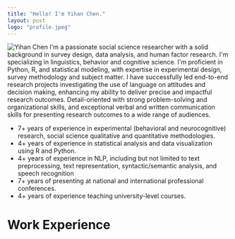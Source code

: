 ```yaml
---
title: "Hello! I'm Yihan Chen."
layout: post
logo: "profile.jpeg"
---
```

![Yihan Chen](profile.jpeg) 
I'm a passionate social science researcher with a solid background in survey design, data analysis, and human factor research. I'm specializing in linguistics, behavior and cognitive science. I'm proficient in Python, R, and statistical modeling, with expertise in experimental design, survey methodology and subject matter. I have successfully led end-to-end research projects investigating the use of language on attitudes and decision making, enhancing my ability to deliver precise and impactful research outcomes. Detail-oriented with strong problem-solving and organizational skills, and exceptional verbal and written communication skills for presenting research outcomes to a wide range of audiences.

- 7+ years of experience in experimental (behavioral and neurocognitive) research, social science qualitative and quantitative methodologies.
- 4+ years of experience in statistical analysis and data visualization using R and Python.
- 4+ years of experience in NLP, including but not limited to text preprocessing, text representation, syntactic/semantic analysis, and speech recognition
- 7+ years of presenting at national and international professional conferences.
- 4+ years of experience teaching university-level courses.


# Work Experience

